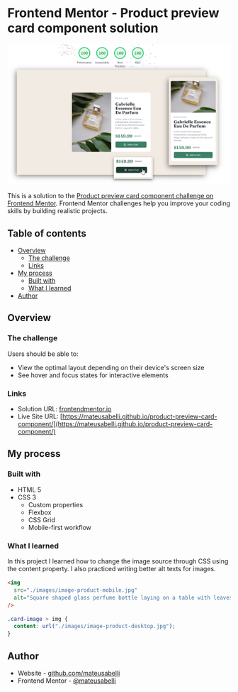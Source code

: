 # Frontend Mentor - Product preview card component solution

![](./images/app-preview.jpg)

This is a solution to the [Product preview card component challenge on Frontend Mentor](https://www.frontendmentor.io/challenges/product-preview-card-component-GO7UmttRfa). Frontend Mentor challenges help you improve your coding skills by building realistic projects.

## Table of contents

- [Overview](#overview)
  - [The challenge](#the-challenge)
  - [Links](#links)
- [My process](#my-process)
  - [Built with](#built-with)
  - [What I learned](#what-i-learned)
- [Author](#author)

## Overview

### The challenge

Users should be able to:

- View the optimal layout depending on their device's screen size
- See hover and focus states for interactive elements

### Links

- Solution URL: [frontendmentor.io](https://www.frontendmentor.io/solutions/responsive-component-written-in-html-and-css-SrL100S2q9)
- Live Site URL: [https://mateusabelli.github.io/product-preview-card-component/](https://mateusabelli.github.io/product-preview-card-component/)

## My process

### Built with

- HTML 5
- CSS 3
  - Custom properties
  - Flexbox
  - CSS Grid
  - Mobile-first workflow

### What I learned

In this project I learned how to change the image source through CSS using the content property. I also practiced writing better alt texts for images.

```html
<img
  src="./images/image-product-mobile.jpg"
  alt="Square shaped glass perfume bottle laying on a table with leaves around it"
/>
```

```css
.card-image > img {
  content: url("./images/image-product-desktop.jpg");
}
```

## Author

- Website - [github.com/mateusabelli](https://github.com/mateusabelli)
- Frontend Mentor - [@mateusabelli](https://www.frontendmentor.io/profile/mateusabelli)

